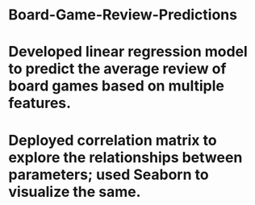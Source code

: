 # Board-Game-Review-Predictions

# Developed linear regression model to predict the average review of board games based on multiple features.
# Deployed correlation matrix to explore the relationships between parameters; used Seaborn to visualize the same.
